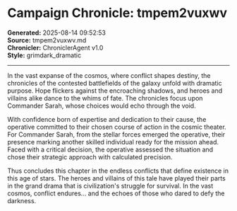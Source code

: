 # Campaign Chronicle: tmpem2vuxwv

**Generated:** 2025-08-14 09:52:53  
**Source:** tmpem2vuxwv.md  
**Chronicler:** ChroniclerAgent v1.0  
**Style:** grimdark_dramatic  

---

In the vast expanse of the cosmos, where conflict shapes destiny, the chronicles of the contested battlefields of the galaxy unfold with dramatic purpose. Hope flickers against the encroaching shadows, and heroes and villains alike dance to the whims of fate. The chronicles focus upon Commander Sarah, whose choices would echo through the void.

With confidence born of expertise and dedication to their cause, the operative committed to their chosen course of action in the cosmic theater. For Commander Sarah, from the stellar forces emerged the operative, their presence marking another skilled individual ready for the mission ahead. Faced with a critical decision, the operative assessed the situation and chose their strategic approach with calculated precision.

Thus concludes this chapter in the endless conflicts that define existence in this age of stars. The heroes and villains of this tale have played their parts in the grand drama that is civilization's struggle for survival. In the vast cosmos, conflict endures... and the echoes of those who dared to defy the darkness.